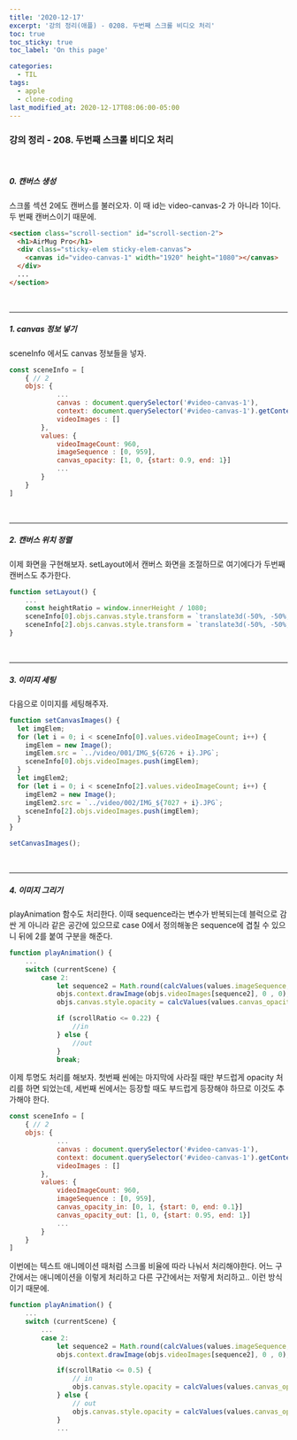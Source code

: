 ```yaml
---
title: '2020-12-17'
excerpt: '강의 정리(애플) - 0208. 두번째 스크롤 비디오 처리'
toc: true
toc_sticky: true
toc_label: 'On this page'

categories:
  - TIL
tags:
  - apple
  - clone-coding
last_modified_at: 2020-12-17T08:06:00-05:00
---
```


### 강의 정리 - 208. 두번째 스크롤 비디오 처리

<br />

##### 0. 캔버스 생성

스크롤 섹션 2에도 캔버스를 불러오자. 이 때 id는 video-canvas-2 가 아니라 1이다. 두 번째 캔버스이기 때문에.

```html
<section class="scroll-section" id="scroll-section-2">
  <h1>AirMug Pro</h1>
  <div class="sticky-elem sticky-elem-canvas">
    <canvas id="video-canvas-1" width="1920" height="1080"></canvas>
  </div>
  ...
</section>
```

<br />

---

##### 1. canvas 정보 넣기

sceneInfo 에서도 canvas 정보들을 넣자.

```javascript
const sceneInfo = [
    { // 2
    objs: {
            ...
            canvas : document.querySelector('#video-canvas-1'),
            context: document.querySelector('#video-canvas-1').getContext('2d'),
            videoImages : []
        },
        values: {
            videoImageCount: 960,
            imageSequence : [0, 959],
            canvas_opacity: [1, 0, {start: 0.9, end: 1}]
            ...
        }
    }
]
```

<br />

---

##### 2. 캔버스 위치 정렬

이제 화면을 구현해보자. setLayout에서 캔버스 화면을 조절하므로 여기에다가 두번째 캔버스도 추가한다.

```javascript
function setLayout() {
    ...
    const heightRatio = window.innerHeight / 1080;
    sceneInfo[0].objs.canvas.style.transform = `translate3d(-50%, -50%, 0) scale(${heightRatio})`;
    sceneInfo[2].objs.canvas.style.transform = `translate3d(-50%, -50%, 0) scale(${heightRatio})`;
}
```

<br />

---

##### 3. 이미지 세팅

다음으로 이미지를 세팅해주자.

```javascript
function setCanvasImages() {
  let imgElem;
  for (let i = 0; i < sceneInfo[0].values.videoImageCount; i++) {
    imgElem = new Image();
    imgElem.src = `../video/001/IMG_${6726 + i}.JPG`;
    sceneInfo[0].objs.videoImages.push(imgElem);
  }
  let imgElem2;
  for (let i = 0; i < sceneInfo[2].values.videoImageCount; i++) {
    imgElem2 = new Image();
    imgElem2.src = `../video/002/IMG_${7027 + i}.JPG`;
    sceneInfo[2].objs.videoImages.push(imgElem);
  }
}

setCanvasImages();
```

<br />

---

##### 4. 이미지 그리기

playAnimation 함수도 처리한다. 이때 sequence라는 변수가 반복되는데 블럭으로 감싼 게 아니라 같은 공간에 있으므로 case 0에서 정의해놓은 sequence에 겹칠 수 있으니 뒤에 2를 붙여 구분을 해준다.

```javascript
function playAnimation() {
    ...
    switch (currentScene) {
        case 2:
            let sequence2 = Math.round(calcValues(values.imageSequence, currentYOffset));
            objs.context.drawImage(objs.videoImages[sequence2], 0 , 0);
            objs.canvas.style.opacity = calcValues(values.canvas_opacity, currentYOffset);

            if (scrollRatio <= 0.22) {
                //in
            } else {
                //out
            }
            break;
```

이제 투명도 처리를 해보자. 첫번째 씬에는 마지막에 사라질 때만 부드럽게 opacity 처리를 하면 되었는데, 세번째 씬에서는 등장할 때도 부드럽게 등장해야 하므로 이것도 추가해야 한다.

```javascript
const sceneInfo = [
    { // 2
    objs: {
            ...
            canvas : document.querySelector('#video-canvas-1'),
            context: document.querySelector('#video-canvas-1').getContext('2d'),
            videoImages : []
        },
        values: {
            videoImageCount: 960,
            imageSequence : [0, 959],
            canvas_opacity_in: [0, 1, {start: 0, end: 0.1}]
            canvas_opacity_out: [1, 0, {start: 0.95, end: 1}]
            ...
        }
    }
]
```

이번에는 텍스트 애니메이션 때처럼 스크롤 비율에 따라 나눠서 처리해야한다. 어느 구간에서는 애니메이션을 이렇게 처리하고 다른 구간에서는 저렇게 처리하고.. 이런 방식이기 때문에.

```javascript
function playAnimation() {
    ...
    switch (currentScene) {
        ...
        case 2:
            let sequence2 = Math.round(calcValues(values.imageSequence, currentYOffset));
            objs.context.drawImage(objs.videoImages[sequence2], 0 , 0);

            if(scrollRatio <= 0.5) {
                // in
                objs.canvas.style.opacity = calcValues(values.canvas_opacity_in, currentYOffset);
            } else {
                // out
                objs.canvas.style.opacity = calcValues(values.canvas_opacity_out, currentYOffset);
            }
            ...
```

